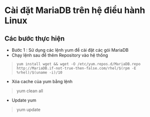 # Cài đặt MariaDB trên hệ điều hành Linux
## Các bước thực hiện 
- Bước 1 : Sử dụng các lệnh yum để cài đặt các gói MariaDB 
- Chạy lệnh sau để thêm Repository vào hệ thống

> `yum install wget && wget -O /etc/yum.repos.d/MariaDB.repo http://MariaDB.if-not-true-then-false.com/rhel/$(rpm -E %rhel)/$(uname -i)/10`

- Xóa cache của yum bằng lệnh 

> yum clean all

- Update yum 

> yum update

